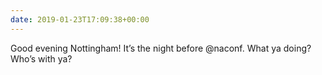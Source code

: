 ```yaml
---
date: 2019-01-23T17:09:38+00:00
---
```

Good evening Nottingham! It’s the night before @naconf. What ya doing? Who’s with ya?